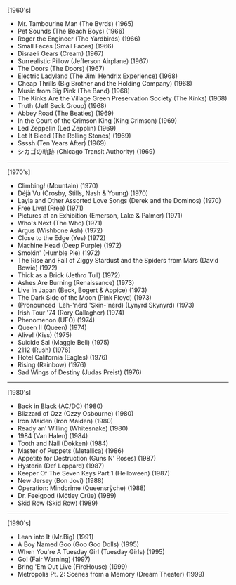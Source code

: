 [1960's]
- Mr. Tambourine Man (The Byrds) (1965)
- Pet Sounds (The Beach Boys) (1966)
- Roger the Engineer (The Yardbirds) (1966)
- Small Faces (Small Faces) (1966)
- Disraeli Gears (Cream) (1967)
- Surrealistic Pillow (Jefferson Airplane) (1967)
- The Doors (The Doors) (1967)
- Electric Ladyland (The Jimi Hendrix Experience) (1968)
- Cheap Thrills (Big Brother and the Holding Company) (1968)
- Music from Big Pink (The Band) (1968)
- The Kinks Are the Village Green Preservation Society (The Kinks) (1968)
- Truth (Jeff Beck Group) (1968)
- Abbey Road (The Beatles) (1969)
- In the Court of the Crimson King (King Crimson) (1969)
- Led Zeppelin (Led Zepplin) (1969)
- Let It Bleed (The Rolling Stones) (1969)
- Ssssh (Ten Years After) (1969)
- シカゴの軌跡 (Chicago Transit Authority) (1969)
---
[1970's]
- Climbing! (Mountain) (1970)
- Déjà Vu (Crosby, Stills, Nash & Young) (1970)
- Layla and Other Assorted Love Songs (Derek and the Dominos) (1970)
- Free Live! (Free) (1971)
- Pictures at an Exhibition (Emerson, Lake & Palmer) (1971)
- Who's Next (The Who) (1971)
- Argus (Wishbone Ash) (1972)
- Close to the Edge (Yes) (1972)
- Machine Head (Deep Purple) (1972)
- Smokin' (Humble Pie) (1972)
- The Rise and Fall of Ziggy Stardust and the Spiders from Mars (David Bowie) (1972)
- Thick as a Brick (Jethro Tull) (1972)
- Ashes Are Burning (Renaissance) (1973)
- Live in Japan (Beck, Bogert & Appice) (1973)
- The Dark Side of the Moon (Pink Floyd) (1973)
- (Pronounced 'Lĕh-'nérd 'Skin-'nérd) (Lynyrd Skynyrd) (1973)
- Irish Tour '74 (Rory Gallagher) (1974)
- Phenomenon (UFO) (1974)
- Queen II (Queen) (1974)
- Alive! (Kiss) (1975)
- Suicide Sal (Maggie Bell) (1975)
- 2112 (Rush) (1976)
- Hotel California (Eagles) (1976)
- Rising (Rainbow) (1976)
- Sad Wings of Destiny (Judas Preist) (1976)
---
[1980's]
- Back in Black (AC/DC) (1980)
- Blizzard of Ozz (Ozzy Osbourne) (1980)
- Iron Maiden (Iron Maiden) (1980)
- Ready an' Willing (Whitesnake) (1980)
- 1984 (Van Halen) (1984)
- Tooth and Nail (Dokken) (1984)
- Master of Puppets (Metallica) (1986)
- Appetite for Destruction (Guns N' Roses) (1987)
- Hysteria (Def Leppard) (1987)
- Keeper Of The Seven Keys Part 1 (Helloween) (1987)
- New Jersey (Bon Jovi) (1988)
- Operation: Mindcrime (Queensrÿche) (1988)
- Dr. Feelgood (Mötley Crüe) (1989)
- Skid Row (Skid Row) (1989)
---
[1990's]
- Lean into It (Mr.Big) (1991)
- A Boy Named Goo (Goo Goo Dolls) (1995)
- When You're A Tuesday Girl (Tuesday Girls) (1995)
- Go! (Fair Warning) (1997)
- Bring 'Em Out Live (FireHouse) (1999)
- Metropolis Pt. 2: Scenes from a Memory (Dream Theater) (1999)
